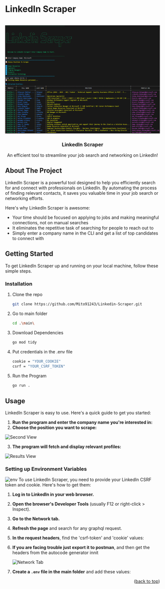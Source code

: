# LinkedIn Scraper

<a id="readme-top"></a>

<!-- PROJECT LOGO -->
<br />
<div align="center">
    <img src="Images/First View.png" alt="Logo" >
  <h3 align="center">LinkedIn Scraper</h3>

  <p align="center">
    An efficient tool to streamline your job search and networking on LinkedIn!
  </p>
</div>

<!-- ABOUT THE PROJECT -->
## About The Project

LinkedIn Scraper is a powerful tool designed to help you efficiently search for and connect with professionals on LinkedIn. By automating the process of finding relevant contacts, it saves you valuable time in your job search or networking efforts.

Here's why LinkedIn Scraper is awesome:
* Your time should be focused on applying to jobs and making meaningful connections, not on manual searches
* It eliminates the repetitive task of searching for people to reach out to
* Simply enter a company name in the CLI and get a list of top candidates to connect with


<!-- GETTING STARTED -->
## Getting Started

To get LinkedIn Scraper up and running on your local machine, follow these simple steps.

### Installation

1. Clone the repo
   ```sh
   git clone https://github.com/Mito91243/Linkedin-Scraper.git
    ```
2. Go to main folder
   ```sh
   cd .\main\
    ```
3. Download Dependencies
   ```sh
   go mod tidy
    ```
4. Put credentials in the .env file
   ```sh
   cookie = "YOUR_COOKIE"
   csrf = "YOUR_CSRF_TOKEN"
    ```
5. Run the Program
   ```sh
   go run .
    ```
   
<!-- USAGE EXAMPLES -->
## Usage

LinkedIn Scraper is easy to use. Here's a quick guide to get you started:

1. **Run the program and enter the company name you're interested in:**
2. **Choose the position you want to scrape:**

  ![Second View](https://github.com/user-attachments/assets/4c2a66eb-e13a-43e0-973f-ef0a44b7490c)

3. **The program will fetch and display relevant profiles:**

  ![Results View](https://github.com/user-attachments/assets/60a529a4-8731-4475-a651-1ab15ed1f4a1)

### Setting up Environment Variables
  ![env](https://github.com/user-attachments/assets/3efb32fd-812c-4b09-a6b4-a1913c08827d)
To use LinkedIn Scraper, you need to provide your LinkedIn CSRF token and cookie. Here's how to get them:

1. **Log in to LinkedIn in your web browser.**
2. **Open the browser's Developer Tools** (usually F12 or right-click > Inspect).
3. **Go to the Network tab.**
4. **Refresh the page** and search for any graphql request.
5. **In the request headers**, find the 'csrf-token' and 'cookie' values:
6. **If you are facing trouble just export it to postman**, and then get the headers from the autocode generator innit

   ![Network Tab](https://github.com/user-attachments/assets/66a1f6e8-abb3-4ef3-a01a-1d91b7f58752)

7. **Create a `.env` file in the main folder** and add these values:


<p align="right">(<a href="#readme-top">back to top</a>)</p>
